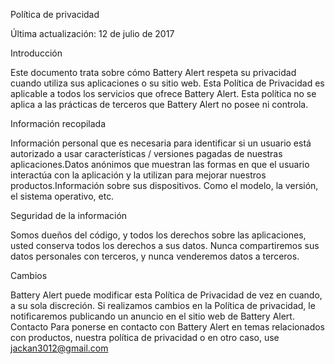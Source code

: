 Política de privacidad

Última actualización: 12 de julio de 2017

Introducción

Este documento trata sobre cómo Battery Alert respeta su privacidad cuando utiliza sus aplicaciones o su sitio web. Esta Política de Privacidad es aplicable a todos los servicios que ofrece Battery Alert. Esta política no se aplica a las prácticas de terceros que Battery Alert no posee ni controla.

Información recopilada

Información personal que es necesaria para identificar si un usuario está autorizado a usar características / versiones pagadas de nuestras aplicaciones.Datos anónimos que muestran las formas en que el usuario interactúa con la aplicación y la utilizan para mejorar nuestros productos.Información sobre sus dispositivos. Como el modelo, la versión, el sistema operativo, etc.

Seguridad de la información

Somos dueños del código, y todos los derechos sobre las aplicaciones, usted conserva todos los derechos a sus datos. Nunca compartiremos sus datos personales con terceros, y nunca venderemos datos a terceros.

Cambios

Battery Alert puede modificar esta Política de Privacidad de vez en cuando, a su sola discreción. Si realizamos cambios en la Política de privacidad, le notificaremos publicando un anuncio en el sitio web de Battery Alert. Contacto Para ponerse en contacto con Battery Alert en temas relacionados con productos, nuestra política de privacidad o en otro caso, use jackan3012@gmail.com
